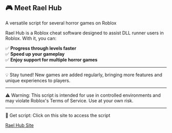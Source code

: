 ## 🎮 Meet Rael Hub

A versatile script for several horror games on Roblox

Rael Hub is a Roblox cheat software designed to assist DLL runner users in Roblox. With it, you can:

✅ **Progress through levels faster**<br>
✅ **Speed up your gameplay**<br>
✅ **Enjoy support for multiple horror games**<br>


---

💡 Stay tuned! New games are added regularly, bringing more features and unique experiences to players.


---

⚠️ Warning: This script is intended for use in controlled environments and may violate Roblox's Terms of Service. Use at your own risk.

---

📃 Get script: Click on this site to access the script

<a href="rael-hub-site.vercel.app" >Rael Hub Site</a>
